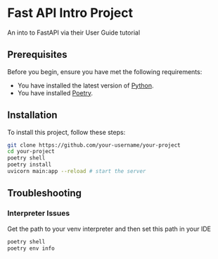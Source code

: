 # Fast API Intro Project

An into to FastAPI via their User Guide tutorial

## Prerequisites

Before you begin, ensure you have met the following requirements:

- You have installed the latest version of [Python](https://www.python.org/downloads/).
- You have installed [Poetry](https://python-poetry.org/docs/#installation).

## Installation

To install this project, follow these steps:

```bash
git clone https://github.com/your-username/your-project
cd your-project
poetry shell
poetry install
uvicorn main:app --reload # start the server
```

## Troubleshooting

### Interpreter Issues

Get the path to your venv interpreter and then set this path in your IDE

```bash
poetry shell
poetry env info
```
